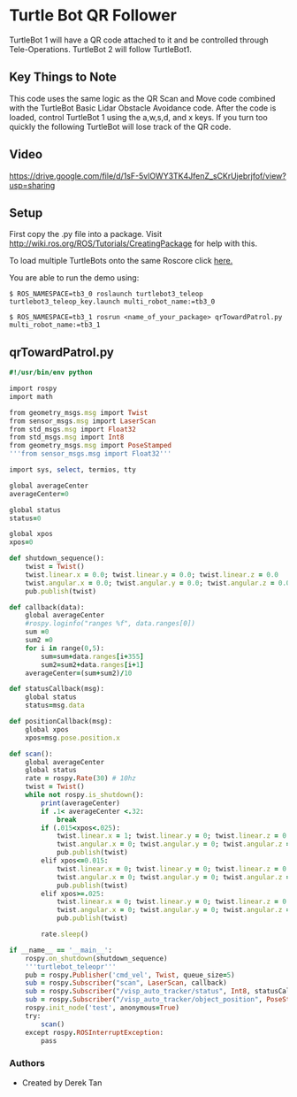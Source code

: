 # Turtle Bot QR Follower

TurtleBot 1 will have a QR code attached to it and be controlled through Tele-Operations. TurtleBot 2 will follow TurtleBot1.

## Key Things to Note
This code uses the same logic as the QR Scan and Move code combined with the TurtleBot Basic Lidar Obstacle Avoidance code. After the code is loaded, control TurtleBot 1 using the a,w,s,d, and x keys. If you turn too quickly the following TurtleBot will lose track of the QR code.

## Video
https://drive.google.com/file/d/1sF-5vlOWY3TK4JfenZ_sCKrUjebrjfof/view?usp=sharing

## Setup
First copy the .py file into a package. Visit http://wiki.ros.org/ROS/Tutorials/CreatingPackage for help with this.

To load multiple TurtleBots onto the same Roscore click [here.](https://github.com/hildebrandt-carl/Autosoft_Lab/blob/master/Posts/ConnectMultipleTB.MD)

You are able to run the demo using:

```
$ ROS_NAMESPACE=tb3_0 roslaunch turtlebot3_teleop turtlebot3_teleop_key.launch multi_robot_name:=tb3_0
```
```
$ ROS_NAMESPACE=tb3_1 rosrun <name_of_your_package> qrTowardPatrol.py multi_robot_name:=tb3_1
```

## qrTowardPatrol.py
```ruby
#!/usr/bin/env python

import rospy
import math

from geometry_msgs.msg import Twist
from sensor_msgs.msg import LaserScan
from std_msgs.msg import Float32
from std_msgs.msg import Int8
from geometry_msgs.msg import PoseStamped
'''from sensor_msgs.msg import Float32'''

import sys, select, termios, tty

global averageCenter
averageCenter=0

global status
status=0

global xpos
xpos=0

def shutdown_sequence():
    twist = Twist()
    twist.linear.x = 0.0; twist.linear.y = 0.0; twist.linear.z = 0.0
    twist.angular.x = 0.0; twist.angular.y = 0.0; twist.angular.z = 0.0
    pub.publish(twist)

def callback(data):
    global averageCenter
    #rospy.loginfo("ranges %f", data.ranges[0])
    sum =0
    sum2 =0
    for i in range(0,5):
        sum=sum+data.ranges[i+355]
        sum2=sum2+data.ranges[i+1]
    averageCenter=(sum+sum2)/10

def statusCallback(msg):
    global status
    status=msg.data

def positionCallback(msg):
    global xpos
    xpos=msg.pose.position.x

def scan():
    global averageCenter
    global status
    rate = rospy.Rate(30) # 10hz
    twist = Twist()
    while not rospy.is_shutdown():
        print(averageCenter)
        if .1< averageCenter <.32:
            break
        if (.015<xpos<.025):
            twist.linear.x = 1; twist.linear.y = 0; twist.linear.z = 0
            twist.angular.x = 0; twist.angular.y = 0; twist.angular.z = 0
            pub.publish(twist)
        elif xpos<=0.015:
            twist.linear.x = 0; twist.linear.y = 0; twist.linear.z = 0
            twist.angular.x = 0; twist.angular.y = 0; twist.angular.z = .1
            pub.publish(twist)
        elif xpos>=.025:
            twist.linear.x = 0; twist.linear.y = 0; twist.linear.z = 0
            twist.angular.x = 0; twist.angular.y = 0; twist.angular.z = -.1
            pub.publish(twist)   

        rate.sleep()

if __name__ == '__main__':
    rospy.on_shutdown(shutdown_sequence)
    '''turtlebot_teleopr'''
    pub = rospy.Publisher('cmd_vel', Twist, queue_size=5)
    sub = rospy.Subscriber("scan", LaserScan, callback)
    sub = rospy.Subscriber("/visp_auto_tracker/status", Int8, statusCallback)
    sub = rospy.Subscriber("/visp_auto_tracker/object_position", PoseStamped, positionCallback)
    rospy.init_node('test', anonymous=True)
    try:
        scan()
    except rospy.ROSInterruptException:
        pass
```

### Authors

* Created by Derek Tan
